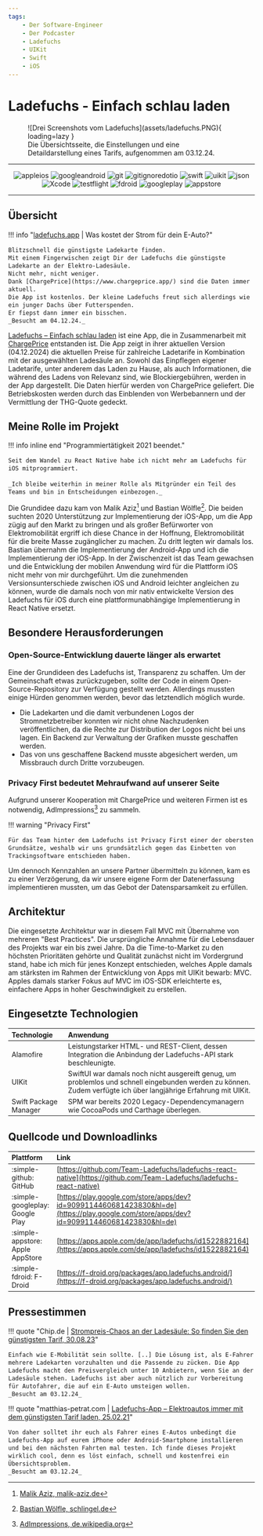 ```yaml
---
tags:
    - Der Software-Engineer
    - Der Podcaster
    - Ladefuchs
    - UIKit
    - Swift
    - iOS
---
```


# Ladefuchs - Einfach schlau laden

<figure markdown="span">
  ![Drei Screenshots vom Ladefuchs](assets/ladefuchs.PNG){ loading=lazy }
  <figcaption>Die Übersichtsseite, die Einstellungen und eine Detaildarstellung eines Tarifs, aufgenommen am 03.12.24.</figcaption>
</figure>

---

<div align="center">
    <img alt="appleios" src="https://img.shields.io/badge/-Apple iOS-000000?style=flat-square&logo=ios&logoColor=white" />
    <img alt="googleandroid" src="https://img.shields.io/badge/-Google Android-34A853?style=flat-square&logo=android&logoColor=white" />
    <img alt="git" src="https://img.shields.io/badge/-Git-F05032?style=flat-square&logo=git&logoColor=white" />
    <img alt="gitignoredotio" src="https://img.shields.io/badge/-gitignore.io-204ECF?style=flat-square&logo=gitignoredotio&logoColor=white" />
    <img alt="swift" src="https://img.shields.io/badge/-Swift-F05138?style=flat-square&logo=swift&logoColor=white" />
    <img alt="uikit" src="https://img.shields.io/badge/-UIKit-000000?style=flat-square&logo=apple&logoColor=white" />
    <img alt="json" src="https://img.shields.io/badge/-JSON-000000?style=flat-square&logo=json&logoColor=white" />
    <img alt="Xcode" src="https://img.shields.io/badge/-Xcode-147EFB?style=flat-square&logo=xcode&logoColor=white" />
    <img alt="testflight" src="https://img.shields.io/badge/-TestFlight-000000?style=flat-square&logo=apple&logoColor=white" />
    <img alt="fdroid" src="https://img.shields.io/badge/-FDroid-1976D2?style=flat-square&logo=fdroid&logoColor=white" />
    <img alt="googleplay" src="https://img.shields.io/badge/-Google Play-414141?style=flat-square&logo=googleplay&logoColor=white" />
    <img alt="appstore" src="https://img.shields.io/badge/-App Store-0D96F6?style=flat-square&logo=appstore&logoColor=white" />
</div>

---

## Übersicht

!!! info "[ladefuchs.app](https://ladefuchs.app) | Was kostet der Strom für dein E-Auto?"
    
    Blitzschnell die günstigste Ladekarte finden.
    Mit einem Fingerwischen zeigt Dir der Ladefuchs die günstigste Ladekarte an der Elektro-Ladesäule.
    Nicht mehr, nicht weniger.
    Dank [ChargePrice](https://www.chargeprice.app/) sind die Daten immer aktuell.
    Die App ist kostenlos. Der kleine Ladefuchs freut sich allerdings wie ein junger Dachs über Futterspenden.
    Er fiepst dann immer ein bisschen.
    _Besucht am 04.12.24._


[Ladefuchs – Einfach schlau laden](https://ladefuchs.app) ist eine App, die in Zusammenarbeit mit [ChargePrice](https://www.chargeprice.app/) entstanden ist. Die App zeigt in ihrer aktuellen Version (04.12.2024) die aktuellen Preise für zahlreiche Ladetarife in Kombination mit der ausgewählten Ladesäule an. Sowohl das Einpflegen eigener Ladetarife, unter anderem das Laden zu Hause, als auch Informationen, die während des Ladens von Relevanz sind, wie Blockiergebühren, werden in der App dargestellt. Die Daten hierfür werden von ChargePrice geliefert. Die Betriebskosten werden durch das Einblenden von Werbebannern und der Vermittlung der THG-Quote gedeckt.

## Meine Rolle im Projekt

!!! info inline end "Programmiertätigkeit 2021 beendet."

    Seit dem Wandel zu React Native habe ich nicht mehr am Ladefuchs für iOS mitprogrammiert.   

    _Ich bleibe weiterhin in meiner Rolle als Mitgründer ein Teil des Teams und bin in Entscheidungen einbezogen._

Die Grundidee dazu kam von Malik Aziz[^1] und Bastian Wölfle[^2]. Die beiden suchten 2020 Unterstützung zur Implementierung der iOS-App, um die App zügig auf den Markt zu bringen und als großer Befürworter von Elektromobilität ergriff ich diese Chance in der Hoffnung, Elektromobilität für die breite Masse zugänglicher zu machen.
Zu dritt legten wir damals los. Bastian übernahm die Implementierung der Android-App und ich die Implementierung der iOS-App. In der Zwischenzeit ist das Team gewachsen und die Entwicklung der mobilen Anwendung wird für die Plattform iOS nicht mehr von mir durchgeführt. Um die zunehmenden Versionsunterschiede zwischen iOS und Android leichter angleichen zu können, wurde die damals noch von mir nativ entwickelte Version des Ladefuchs für iOS durch eine plattformunabhängige Implementierung in React Native ersetzt. 

[^1]: [Malik Aziz, malik-aziz.de](https://www.malik-aziz.de/)
[^2]: [Bastian Wölfle, schlingel.de](https://www.schlingel.de/)

## Besondere Herausforderungen

### Open-Source-Entwicklung dauerte länger als erwartet 

Eine der Grundideen des Ladefuchs ist, Transparenz zu schaffen. Um der Gemeinschaft etwas zurückzugeben, sollte der Code in einem Open-Source-Repository zur Verfügung gestellt werden. Allerdings mussten einige Hürden genommen werden, bevor das letztendlich möglich wurde. 

- Die Ladekarten und die damit verbundenen Logos der Stromnetzbetreiber konnten wir nicht ohne Nachzudenken veröffentlichen, da die Rechte zur Distribution der Logos nicht bei uns lagen. Ein Backend zur Verwaltung der Grafiken musste geschaffen werden.
- Das von uns geschaffene Backend musste abgesichert werden, um Missbrauch durch Dritte vorzubeugen.

### Privacy First bedeutet Mehraufwand auf unserer Seite

Aufgrund unserer Kooperation mit ChargePrice und weiteren Firmen ist es notwendig, AdImpressions[^3] zu sammeln. 

[^3]: [AdImpressions, de.wikipedia.org](https://de.wikipedia.org/wiki/Ad_Impression)

!!! warning "Privacy First"

    Für das Team hinter dem Ladefuchs ist Privacy First einer der obersten Grundsätze, weshalb wir uns grundsätzlich gegen das Einbetten von Trackingsoftware entschieden haben. 

Um dennoch Kennzahlen an unsere Partner übermitteln zu können, kam es zu einer Verzögerung, da wir unsere eigene Form der Datenerfassung implementieren mussten, um das Gebot der Datensparsamkeit zu erfüllen.

## Architektur

Die eingesetzte Architektur war in diesem Fall MVC mit Übernahme von mehreren "Best Practices". 
Die ursprüngliche Annahme für die Lebensdauer des Projekts war ein bis zwei Jahre. Da die Time-to-Market 
zu den höchsten Prioritäten gehörte und Qualität zunächst nicht im Vordergrund stand, habe ich mich für 
jenes Konzept entschieden, welches Apple damals am stärksten im Rahmen der Entwicklung von Apps mit UIKit bewarb: MVC. 
Apples damals starker Fokus auf MVC im iOS-SDK erleichterte es, einfachere Apps in hoher Geschwindigkeit zu erstellen. 

## Eingesetzte Technologien

|Technologie|Anwendung|
|:--|:--|
|Alamofire|Leistungstarker HTML- und REST-Client, dessen Integration die Anbindung der Ladefuchs-API stark beschleunigte.|
|UIKit|SwiftUI war damals noch nicht ausgereift genug, um problemlos und schnell eingebunden werden zu können. Zudem verfügte ich über langjährige Erfahrung mit UIKit.|
|Swift Package Manager|SPM war bereits 2020 Legacy-Dependencymanagern wie CocoaPods und Carthage überlegen.|

## Quellcode und Downloadlinks

|Plattform|Link|
|:--|:--|
|:simple-github: GitHub|[https://github.com/Team-Ladefuchs/ladefuchs-react-native](https://github.com/Team-Ladefuchs/ladefuchs-react-native)|
|:simple-googleplay: Google Play|[https://play.google.com/store/apps/dev?id=9099114460681423830&hl=de](https://play.google.com/store/apps/dev?id=9099114460681423830&hl=de)|
|:simple-appstore: Apple AppStore|[https://apps.apple.com/de/app/ladefuchs/id1522882164](https://apps.apple.com/de/app/ladefuchs/id1522882164)|
|:simple-fdroid: F-Droid|[https://f-droid.org/packages/app.ladefuchs.android/](https://f-droid.org/packages/app.ladefuchs.android/)|

## Pressestimmen

!!! quote "Chip.de | [Strompreis-Chaos an der Ladesäule: So finden Sie den günstigsten Tarif, 30.08.23](https://www.chip.de/news/Strompreis-Chaos-an-der-Ladesaeule-So-finden-Sie-den-guenstigsten-Tarif_184199218.html)"

    Einfach wie E-Mobilität sein sollte. [..] Die Lösung ist, als E-Fahrer mehrere Ladekarten vorzuhalten und die Passende zu zücken. Die App Ladefuchs macht den Preisvergleich unter 10 Anbietern, wenn Sie an der Ladesäule stehen. Ladefuchs ist aber auch nützlich zur Vorbereitung für Autofahrer, die auf ein E-Auto umsteigen wollen.   
    _Besucht am 03.12.24_

!!! quote "matthias-petrat.com | [Ladefuchs-App – Elektroautos immer mit dem günstigsten Tarif laden, 25.02.21](https://www.matthias-petrat.com/ladefuchs-app-elektroautos-immer-mit-dem-guenstigsten-tarif-laden/)"

    Von daher solltet ihr euch als Fahrer eines E-Autos unbedingt die Ladefuchs-App auf eurem iPhone oder Android-Smartphone installieren und bei den nächsten Fahrten mal testen. Ich finde dieses Projekt wirklich cool, denn es löst einfach, schnell und kostenfrei ein Übersichtsproblem.   
    _Besucht am 03.12.24_
